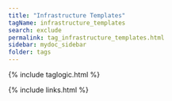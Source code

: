 ```yaml
---
title: "Infrastructure Templates"
tagName: infrastructure_templates
search: exclude
permalink: tag_infrastructure_templates.html
sidebar: mydoc_sidebar
folder: tags
---
```

{% include taglogic.html %}

{% include links.html %}
